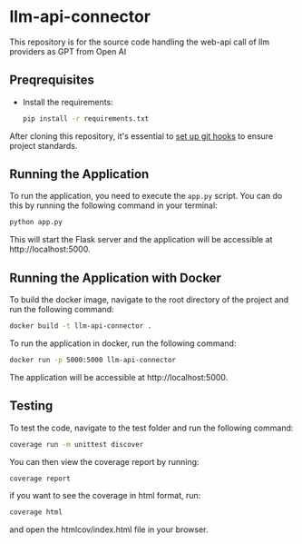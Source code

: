 # llm-api-connector
This repository is for the source code handling the web-api call of llm providers as GPT from Open AI

## Preqrequisites
- Install the requirements:
    ```bash
    pip install -r requirements.txt
    ```

After cloning this repository, it's essential to [set up git hooks](https://github.com/woped/woped-git-hooks/blob/main/README.md#activating-git-hooks-after-cloning-a-repository) to ensure project standards.

## Running the Application

To run the application, you need to execute the `app.py` script. You can do this by running the following command in your terminal:
```bash
python app.py
```
This will start the Flask server and the application will be accessible at 
    http://localhost:5000.

## Running the Application with Docker
To build the docker image, navigate to the root directory of the project and run the following command:
```bash
docker build -t llm-api-connector .
```
To run the application in docker, run the following command:
```bash
docker run -p 5000:5000 llm-api-connector
```
The application will be accessible at 
    http://localhost:5000.

## Testing
To test the code, navigate to the test folder and run the following command:
```bash
coverage run -m unittest discover
```
You can then view the coverage report by running:
```bash
coverage report
```
if you want to see the coverage in html format, run:
```bash
coverage html
```
and open the htmlcov/index.html file in your browser.
